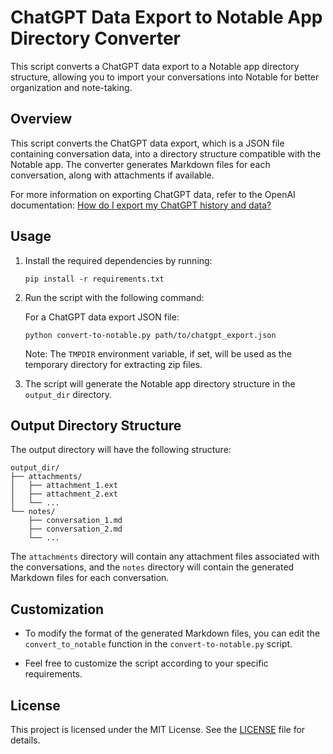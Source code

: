 # ChatGPT Data Export to Notable App Directory Converter

This script converts a ChatGPT data export to a Notable app directory structure, allowing you to import your conversations into Notable for better organization and note-taking.

## Overview

This script converts the ChatGPT data export, which is a JSON file containing conversation data, into a directory structure compatible with the Notable app. The converter generates Markdown files for each conversation, along with attachments if available.

For more information on exporting ChatGPT data, refer to the OpenAI documentation: [How do I export my ChatGPT history and data?](https://help.openai.com/en/articles/7260999-how-do-i-export-my-chatgpt-history-and-data)

## Usage

1. Install the required dependencies by running:
   ```
   pip install -r requirements.txt
   ```

2. Run the script with the following command:

   For a ChatGPT data export JSON file:
   ```
   python convert-to-notable.py path/to/chatgpt_export.json
   ```

   Note: The `TMPDIR` environment variable, if set, will be used as the temporary directory for extracting zip files.

3. The script will generate the Notable app directory structure in the `output_dir` directory.

## Output Directory Structure

The output directory will have the following structure:

```
output_dir/
├── attachments/
│   ├── attachment_1.ext
│   ├── attachment_2.ext
│   └── ...
└── notes/
    ├── conversation_1.md
    ├── conversation_2.md
    └── ...
```

The `attachments` directory will contain any attachment files associated with the conversations, and the `notes` directory will contain the generated Markdown files for each conversation.

## Customization

- To modify the format of the generated Markdown files, you can edit the `convert_to_notable` function in the `convert-to-notable.py` script.

- Feel free to customize the script according to your specific requirements.

## License

This project is licensed under the MIT License. See the [LICENSE](LICENSE) file for details.
